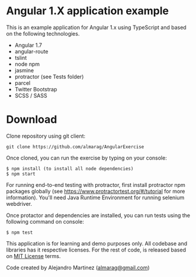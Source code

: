 # Angular 1.X application example

This is an example application for Angular 1.x using TypeScript and based on the following technologies.

- Angular 1.7
- angular-route
- tslint
- node npm
- jasmine
- protractor (see Tests folder)
- parcel
- Twitter Bootstrap
- SCSS / SASS

# Download

Clone repository using git client:

    git clone https://github.com/almarag/AngularExercise

Once cloned, you can run the exercise by typing on your console:

    $ npm install (to install all node dependencies)
    $ npm start

For running end-to-end testing with protractor, first install protractor npm packages globally (see https://www.protractortest.org/#/tutorial for more information). You'll need Java Runtime Environment for running selenium webdriver.

Once protactor and dependencies are installed, you can run tests using the following command on console:

    $ npm test

This application is for learning and demo purposes only. All codebase and libraries has it respective licenses. For the rest of code, is released based on [MIT License](https://opensource.org/licenses/MIT) terms.

Code created by Alejandro Martinez (almarag@gmail.com)